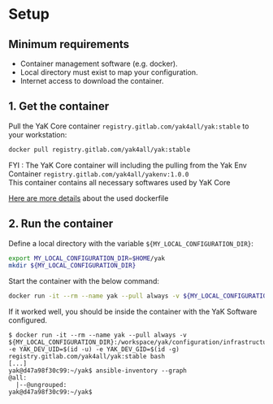 # Setup

## Minimum requirements

- Container management software (e.g. docker).
- Local directory must exist to map your configuration.
- Internet access to download the container.

## 1. Get the container

Pull the YaK Core container `registry.gitlab.com/yak4all/yak:stable` to your workstation:

```bash
docker pull registry.gitlab.com/yak4all/yak:stable
```

FYI : The YaK Core container will including the pulling from the Yak Env Container `registry.gitlab.com/yak4all/yakenv:1.0.0` <br>
This container contains all necessary softwares used by YaK Core <br>

[Here are more details](https://gitlab.com/yak4all/yakenv/-/blob/main/Dockerfile) about the used dockerfile

## 2. Run the container

Define a local directory with the variable `${MY_LOCAL_CONFIGURATION_DIR}`:

```bash
export MY_LOCAL_CONFIGURATION_DIR=$HOME/yak
mkdir ${MY_LOCAL_CONFIGURATION_DIR}
```

Start the container with the below command:

```bash
docker run -it --rm --name yak --pull always -v ${MY_LOCAL_CONFIGURATION_DIR}:/workspace/yak/configuration/infrastructure -e YAK_DEV_UID=$(id -u) -e YAK_DEV_GID=$(id -g) registry.gitlab.com/yak4all/yak:stable bash
```

If it worked well, you should be inside the container with the YaK Software configured.

```
$ docker run -it --rm --name yak --pull always -v ${MY_LOCAL_CONFIGURATION_DIR}:/workspace/yak/configuration/infrastructure -e YAK_DEV_UID=$(id -u) -e YAK_DEV_GID=$(id -g) registry.gitlab.com/yak4all/yak:stable bash
[...]
yak@d47a98f30c99:~/yak$ ansible-inventory --graph
@all:
  |--@ungrouped:
yak@d47a98f30c99:~/yak$ 
```

